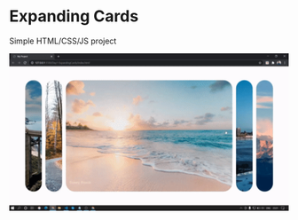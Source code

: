 # Expanding Cards
Simple HTML/CSS/JS project

![Alt Text](https://github.com/irookanji/expanding_cards/blob/main/Expanding_Cards__HTML_CSS_JS.gif?raw=true)
